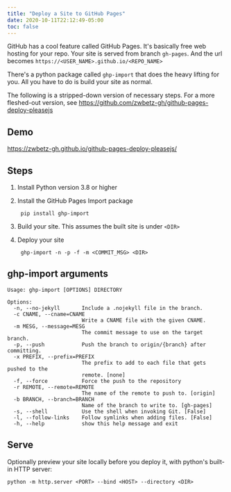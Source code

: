 ```yaml
---
title: "Deploy a Site to GitHub Pages"
date: 2020-10-11T22:12:49-05:00
toc: false
---
```


GitHub has a cool feature called GitHub Pages. It's basically free web hosting for your repo. Your site is served from branch `gh-pages`. And the url becomes `https://<USER_NAME>.github.io/<REPO_NAME>`

There's a python package called `ghp-import` that does the heavy lifting for you. All you have to do is build your site as normal.

The following is a stripped-down version of necessary steps. For a more fleshed-out version, see <https://github.com/zwbetz-gh/github-pages-deploy-pleasejs>

## Demo

<https://zwbetz-gh.github.io/github-pages-deploy-pleasejs/>

## Steps

1. Install Python version 3.8 or higher
1. Install the GitHub Pages Import package

        pip install ghp-import

1. Build your site. This assumes the built site is under `<DIR>`
1. Deploy your site

        ghp-import -n -p -f -m <COMMIT_MSG> <DIR>

## ghp-import arguments

```
Usage: ghp-import [OPTIONS] DIRECTORY

Options:
  -n, --no-jekyll       Include a .nojekyll file in the branch.
  -c CNAME, --cname=CNAME
                        Write a CNAME file with the given CNAME.
  -m MESG, --message=MESG
                        The commit message to use on the target branch.
  -p, --push            Push the branch to origin/{branch} after committing.
  -x PREFIX, --prefix=PREFIX
                        The prefix to add to each file that gets pushed to the
                        remote. [none]
  -f, --force           Force the push to the repository
  -r REMOTE, --remote=REMOTE
                        The name of the remote to push to. [origin]
  -b BRANCH, --branch=BRANCH
                        Name of the branch to write to. [gh-pages]
  -s, --shell           Use the shell when invoking Git. [False]
  -l, --follow-links    Follow symlinks when adding files. [False]
  -h, --help            show this help message and exit
```

## Serve

Optionally preview your site locally before you deploy it, with python's built-in HTTP server:

    python -m http.server <PORT> --bind <HOST> --directory <DIR>
